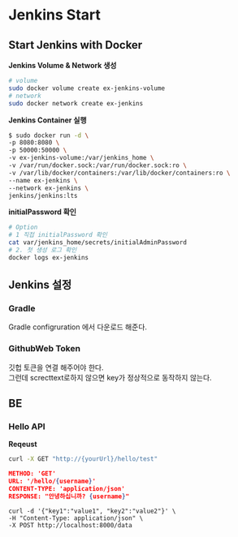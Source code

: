 # Jenkins Start

## Start Jenkins with Docker

**Jenkins Volume & Network 생성**

```bash 
# volume
sudo docker volume create ex-jenkins-volume
# network
sudo docker network create ex-jenkins 
```

**Jenkins Container 실행**

```bash
$ sudo docker run -d \
-p 8080:8080 \
-p 50000:50000 \
-v ex-jenkins-volume:/var/jenkins_home \
-v /var/run/docker.sock:/var/run/docker.sock:ro \
-v /var/lib/docker/containers:/var/lib/docker/containers:ro \
--name ex-jenkins \
--network ex-jenkins \
jenkins/jenkins:lts
```

**initialPassword 확인**

```bash
# Option 
# 1 직접 initialPassword 확인
cat var/jenkins_home/secrets/initialAdminPassword
# 2. 첫 생성 로그 확인
docker logs ex-jenkins
```
## Jenkins 설정
### Gradle 
Gradle configruration 에서 다운로드 해준다. 

### GithubWeb Token 
깃헙 토큰을 연결 해주어야 한다.  
그런데 screcttext로하지 않으면 key가 정상적으로 동작하지 않는다. 

## BE

### Hello API 
**Reqeust**
```bash
curl -X GET "http://{yourUrl}/hello/test"
```

```json 
METHOD: 'GET'
URL: '/hello/{username}'
CONTENT-TYPE: 'application/json'
RESPONSE: "안녕하십니까? {username}"
```

```
curl -d '{"key1":"value1", "key2":"value2"}' \
-H "Content-Type: application/json" \
-X POST http://localhost:8000/data
```

